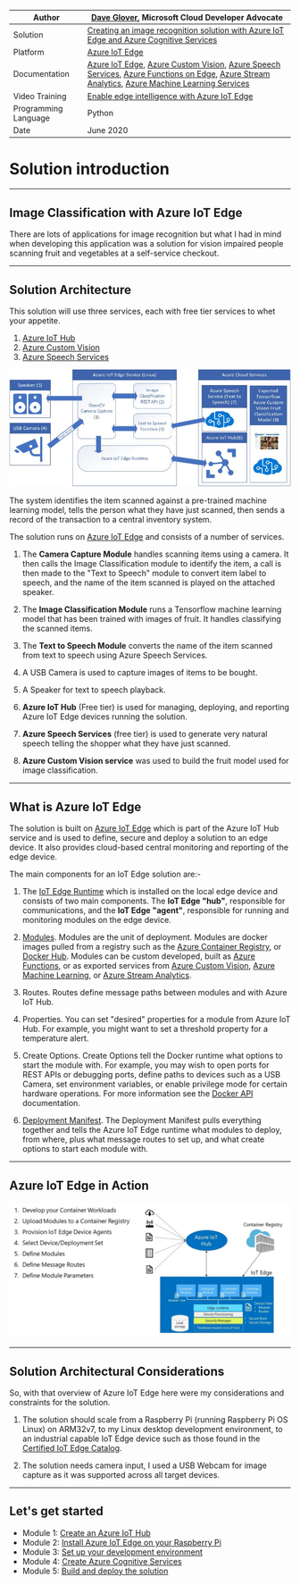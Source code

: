 

|Author|[Dave Glover](https://developer.microsoft.com/en-us/advocates/dave-glover?WT.mc_id=julyot-tir-dglover), Microsoft Cloud Developer Advocate |
|----|---|
|Solution| [Creating an image recognition solution with Azure IoT Edge and Azure Cognitive Services](https://github.com/gloveboxes/Create-a-talking-image-recognition-solution-with-Azure-IoT-Edge-Azure-Cognitive-Services)|
|Platform| [Azure IoT Edge](https://docs.microsoft.com/en-us/azure/iot-edge/?WT.mc_id=julyot-tir-dglover)|
|Documentation | [Azure IoT Edge](https://docs.microsoft.com/en-us/azure/iot-edge/?WT.mc_id=julyot-tir-dglover), [Azure Custom Vision](https://docs.microsoft.com/en-us/azure/cognitive-services/custom-vision-service/getting-started-build-a-classifier/?WT.mc_id=julyot-tir-dglover), [Azure Speech Services](https://docs.microsoft.com/en-us/azure/cognitive-services/speech-service/overview/?WT.mc_id=julyot-tir-dglover),  [Azure Functions on Edge](https://docs.microsoft.com/en-us/azure/iot-edge/tutorial-deploy-function/?WT.mc_id=julyot-tir-dglover), [Azure Stream Analytics](https://docs.microsoft.com/en-us/azure/iot-edge/tutorial-deploy-stream-analytics/?WT.mc_id=julyot-tir-dglover), [Azure Machine Learning Services](https://docs.microsoft.com/en-us/azure/iot-edge/tutorial-deploy-machine-learning/?WT.mc_id=julyot-tir-dglover) |
|Video Training|[Enable edge intelligence with Azure IoT Edge](https://channel9.msdn.com/events/Connect/2017/T253?WT.mc_id=julyot-tir-dglover)|
|Programming Language| Python|
|Date|June 2020|

# Solution introduction

---

## Image Classification with Azure IoT Edge

There are lots of applications for image recognition but what I had in mind when developing this application was a solution for vision impaired people scanning fruit and vegetables at a self-service checkout.

---

## Solution Architecture

This solution will use three services, each with free tier services to whet your appetite.

1. [Azure IoT Hub](https://docs.microsoft.com/en-us/azure/iot-hub/?WT.mc_id=julyot-tir-dglover)
2. [Azure Custom Vision](https://docs.microsoft.com/en-us/azure/cognitive-services/custom-vision-service/?WT.mc_id=julyot-tir-dglover)
3. [Azure Speech Services](https://docs.microsoft.com/en-us/azure/cognitive-services/speech-service/?WT.mc_id=julyot-tir-dglover)


![IoT Edge Solution Architecture](zdocs/resources/Architecture.jpg)

The system identifies the item scanned against a pre-trained machine learning model, tells the person what they have just scanned, then sends a record of the transaction to a central inventory system.

The solution runs on [Azure IoT Edge](https://docs.microsoft.com/en-us/azure/iot-edge/?WT.mc_id=julyot-tir-dglover) and consists of a number of services.

1. The **Camera Capture Module** handles scanning items using a camera. It then calls the Image Classification module to identify the item, a call is then made to the "Text to Speech" module to convert item label to speech, and the name of the item scanned is played on the attached speaker.  

2. The **Image Classification Module** runs a Tensorflow machine learning model that has been trained with images of fruit. It handles classifying the scanned items.

3. The **Text to Speech Module** converts the name of the item scanned from text to speech using Azure Speech Services.

4. A USB Camera is used to capture images of items to be bought.

5. A Speaker for text to speech playback.

6. **Azure IoT Hub** (Free tier) is used for managing, deploying, and reporting Azure IoT Edge devices running the solution.

7. **Azure Speech Services** (free tier) is used to generate very natural speech telling the shopper what they have just scanned.

8. **Azure Custom Vision service** was used to build the fruit model used for image classification.

---

## What is Azure IoT Edge

The solution is built on [Azure IoT Edge](https://docs.microsoft.com/en-us/azure/iot-edge/?WT.mc_id=julyot-tir-dglover) which is part of the Azure IoT Hub service and is used to define, secure and deploy a solution to an edge device. It also provides cloud-based central monitoring and reporting of the edge device.

The main components for an IoT Edge solution are:-

1. The [IoT Edge Runtime](https://docs.microsoft.com/en-us/azure/iot-edge/iot-edge-runtime/?WT.mc_id=julyot-tir-dglover) which is installed on the local edge device and consists of two main components. The **IoT Edge "hub"**, responsible for communications, and the **IoT Edge "agent"**, responsible for running and monitoring modules on the edge device.

2. [Modules](https://docs.microsoft.com/en-us/azure/iot-edge/iot-edge-modules/?WT.mc_id=julyot-tir-dglover). Modules are the unit of deployment. Modules are docker images pulled from a registry such as the [Azure Container Registry](https://azure.microsoft.com/en-au/services/container-registry/?WT.mc_id=julyot-tir-dglover), or [Docker Hub](https://hub.docker.com/). Modules can be custom developed, built as [Azure Functions](https://docs.microsoft.com/en-us/azure/iot-edge/tutorial-deploy-function/?WT.mc_id=julyot-tir-dglover), or as exported services from [Azure Custom Vision](https://docs.microsoft.com/en-us/azure/iot-edge/tutorial-deploy-stream-analytics/?WT.mc_id=julyot-tir-dglover), [Azure Machine Learning](https://docs.microsoft.com/en-us/azure/iot-edge/tutorial-deploy-machine-learning/?WT.mc_id=julyot-tir-dglover), or [Azure Stream Analytics](https://docs.microsoft.com/en-us/azure/iot-edge/tutorial-deploy-stream-analytics/?WT.mc_id=julyot-tir-dglover).

3. Routes. Routes define message paths between modules and with Azure IoT Hub.

4. Properties. You can set "desired" properties for a module from Azure IoT Hub. For example, you might want to set a threshold property for a temperature alert.

5. Create Options. Create Options tell the Docker runtime what options to start the module with. For example, you may wish to open ports for REST APIs or debugging ports, define paths to devices such as a USB Camera, set environment variables, or enable privilege mode for certain hardware operations. For more information see the [Docker API](https://docs.docker.com/engine/api/latest/) documentation.

6. [Deployment Manifest](https://docs.microsoft.com/en-us/azure/iot-edge/module-composition/?WT.mc_id=julyot-tir-dglover). The Deployment Manifest pulls everything together and tells the Azure IoT Edge runtime what modules to deploy, from where, plus what message routes to set up, and what create options to start each module with.

---

## Azure IoT Edge in Action

![iot edge in action](zdocs/resources/iot-edge-in-action.jpg)

---

## Solution Architectural Considerations

So, with that overview of Azure IoT Edge here were my considerations and constraints for the solution.

1. The solution should scale from a Raspberry Pi (running Raspberry Pi OS Linux) on ARM32v7, to my Linux desktop development environment, to an industrial capable IoT Edge device such as those found in the [Certified IoT Edge Catalog](https://catalog.azureiotsolutions.com/).

2. The solution needs camera input, I used a USB Webcam for image capture as it was supported across all target devices.

---

## Let's get started

<!-- [Home](../../README.md) -->

* Module 1: [Create an Azure IoT Hub](zdocs/module_1_create_iot_hub/README.md)
* Module 2: [Install Azure IoT Edge on your Raspberry Pi](zdocs/module_2_install_azure_iot_edge/README.md)
* Module 3: [Set up your development environment](zdocs/module_3_set_up_computer/README.md)
* Module 4: [Create Azure Cognitive Services](zdocs/module_4_create_azure_resources/README.md)
* Module 5: [Build and deploy the solution](zdocs/module_5_building_the_solution/README.md)
